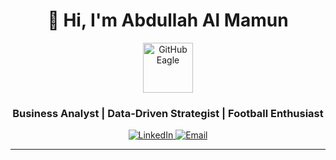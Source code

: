 <h1 align="center">👋 Hi, I'm Abdullah Al Mamun</h1>
<p align="center">
  <img src="https://github.githubassets.com/images/modules/logos_page/GitHub-Mark.gif" alt="GitHub Eagle" width="80" />
</p>
<h3 align="center">Business Analyst | Data-Driven Strategist | Football Enthusiast</h3>

<p align="center">
  <a href="http://www.linkedin.com/in/abdullahmamun0" target="_blank">
    <img alt="LinkedIn" src="https://img.shields.io/badge/LinkedIn-Connect-blue?logo=linkedin">
  </a>
  <a href="mailto:abdullahmamunglobal@gmail.com">
    <img alt="Email" src="https://img.shields.io/badge/Email-Me-red?logo=gmail">
  </a>
</p>

---
